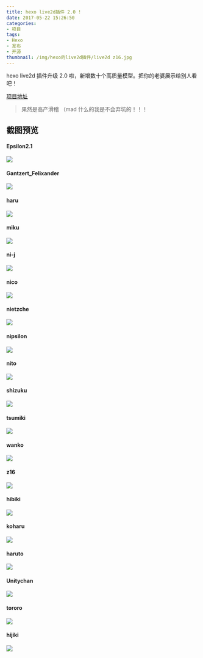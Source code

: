 ```yaml
---
title: hexo live2d插件 2.0 !
date: 2017-05-22 15:26:50
categories:
- 项目
tags: 
- Hexo
- 发布
- 开源
thumbnail: /img/hexo的live2d插件/live2d z16.jpg
---
```


hexo live2d 插件升级 2.0 啦，新增数十个高质量模型。把你的老婆展示给别人看吧！

<!-- more -->

[项目地址](https://github.com/EYHN/hexo-helper-live2d)

> 果然是高产滑稽
> （mad 什么的我是不会弃坑的！！！

## 截图预览

#### Epsilon2.1
![](/img/live2d/Epsilon2.1.gif)

#### Gantzert_Felixander
![](/img/live2d/Gantzert_Felixander.gif)

#### haru
![](/img/live2d/haru.gif)

#### miku
![](/img/live2d/miku.gif)

#### ni-j
![](/img/live2d/ni-j.gif)

#### nico
![](/img/live2d/nico.gif)

#### nietzche
![](/img/live2d/nietzche.gif)

#### nipsilon
![](/img/live2d/nipsilon.gif)

#### nito
![](/img/live2d/nito.gif)

#### shizuku
![](/img/live2d/shizuku.gif)

#### tsumiki
![](/img/live2d/tsumiki.gif)

#### wanko
![](/img/live2d/wanko.gif)

#### z16
![](/img/live2d/z16.gif)

#### hibiki
![](/img/live2d/hibiki.gif)

#### koharu
![](/img/live2d/koharu.gif)

#### haruto
![](/img/live2d/haruto.gif)

#### Unitychan
![](/img/live2d/Unitychan.gif)

#### tororo
![](/img/live2d/tororo.gif)

#### hijiki
![](/img/live2d/hijiki.gif)